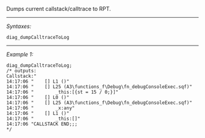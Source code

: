 Dumps current callstack/calltrace to RPT.


---
*Syntaxes:*

`diag_dumpCalltraceToLog`

---
*Example 1:*

```sqf
diag_dumpCalltraceToLog;
/* outputs:
Callstack:"
14:17:06 "    [] L1 ()"
14:17:06 "    [] L25 (A3\functions_f\Debug\fn_debugConsoleExec.sqf)"
14:17:06 "        _this:[{st = 15 / 0;}]"
14:17:06 "    [] L0 ()"
14:17:06 "    [] L25 (A3\functions_f\Debug\fn_debugConsoleExec.sqf)"
14:17:06 "        _x:any"
14:17:06 "    [] L1 ()"
14:17:06 "        _this:[]"
14:17:06 "CALLSTACK END;;;
*/
```